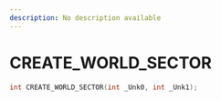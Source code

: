 ```yaml
---
description: No description available 
---
```


# CREATE_WORLD_SECTOR

```cpp
int CREATE_WORLD_SECTOR(int _Unk0, int _Unk1);
```